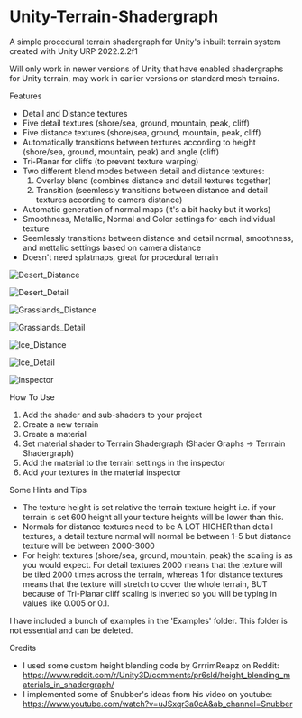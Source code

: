 # Unity-Terrain-Shadergraph

A simple procedural terrain shadergraph for Unity's inbuilt terrain system  created with Unity URP 2022.2.2f1

Will only work in newer versions of Unity that have enabled shadergraphs for Unity terrain, may work in earlier versions on standard mesh terrains.

Features
  - Detail and Distance textures
  - Five detail textures (shore/sea, ground, mountain, peak, cliff)
  - Five distance textures (shore/sea, ground, mountain, peak, cliff)
  - Automatically transitions between textures according to height (shore/sea, ground, mountain, peak) and angle (cliff)
  - Tri-Planar for cliffs (to prevent texture warping)
  - Two different blend modes between detail and distance textures:
      1. Overlay blend (combines distance and detail textures together)
      2. Transition (seemlessly transitions between distance and detail textures according to camera distance)
  - Automatic generation of normal maps (it's a bit hacky but it works)
  - Smoothness, Metallic, Normal and Color settings for each individual texture
  - Seemlessly transitions between distance and detail normal, smoothness, and mettalic settings based on camera distance
  - Doesn't need splatmaps, great for procedural terrain

![Desert_Distance](https://user-images.githubusercontent.com/67586167/214444915-bb697dc7-62b4-40c1-9159-a69c40e6fcad.jpg)

![Desert_Detail](https://user-images.githubusercontent.com/67586167/214444958-3a44e7a5-f501-49c9-8416-74bbd50c322e.jpg)

![Grasslands_Distance](https://user-images.githubusercontent.com/67586167/214445005-8e6faa5f-0b4b-4651-8333-cfe348a48a8a.jpg)

![Grasslands_Detail](https://user-images.githubusercontent.com/67586167/214445041-404684f9-6ba8-44f8-a291-1dde3a302022.jpg)

![Ice_Distance](https://user-images.githubusercontent.com/67586167/214445065-799eea04-01db-4d2b-a540-7f9d4da4b700.jpg)

![Ice_Detail](https://user-images.githubusercontent.com/67586167/214445102-b2b0eb54-0db0-4bd5-97e3-cc36fe7c6e61.jpg)

![Inspector](https://user-images.githubusercontent.com/67586167/214447555-ddb507dd-9050-44ec-bd06-8dfadee7bf63.jpg) 

How To Use
  1. Add the shader and sub-shaders to your project 
  2. Create a new terrain
  3. Create a material 
  4. Set material shader to Terrain Shadergraph (Shader Graphs -> Terrrain Shadergraph)
  5. Add the material to the terrain settings in the inspector
  6. Add your textures in the material inspector
  
Some Hints and Tips 
  - The texture height is set relative the terrain texture height i.e. if your terrain is set 600 height all your texture heights will be lower than this.
  - Normals for distance textures need to be A LOT HIGHER than detail textures, a detail texture normal will normal be between 1-5 but distance texture will be between 2000-3000
  - For height textures (shore/sea, ground, mountain, peak) the scaling is as you would expect. For detail textures 2000 means that the texture will be tiled 2000 times across the terrain, whereas 1 for distance textures means that the texture will stretch to cover the whole terrain, BUT because of Tri-Planar cliff scaling is inverted so you will be typing in values like 0.005 or 0.1. 

I have included a bunch of examples in the 'Examples' folder. This folder is not essential and can be deleted.

Credits
  - I used some custom height blending code by GrrrimReapz on Reddit: https://www.reddit.com/r/Unity3D/comments/pr6sld/height_blending_materials_in_shadergraph/
  - I implemented some of Snubber's ideas from his video on youtube: https://www.youtube.com/watch?v=uJSxqr3a0cA&ab_channel=Snubber
